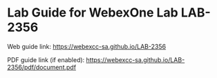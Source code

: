 # Lab Guide for WebexOne Lab LAB-2356

Web guide link: https://webexcc-sa.github.io/LAB-2356

PDF guide link (if enabled): https://webexcc-sa.github.io/LAB-2356/pdf/document.pdf
